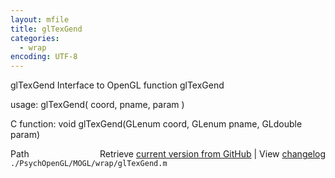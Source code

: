 ```yaml
---
layout: mfile
title: glTexGend
categories:
  - wrap
encoding: UTF-8
---
```


glTexGend  Interface to OpenGL function glTexGend  

usage:  glTexGend( coord, pname, param )  

C function:  void glTexGend(GLenum coord, GLenum pname, GLdouble param)  


<div class="code_header" style="text-align:right;">
  <span style="float:left;">Path&nbsp;&nbsp;</span> <span class="counter">Retrieve <a href=
  "https://raw.github.com/Psychtoolbox-3/Psychtoolbox-3/beta/./PsychOpenGL/MOGL/wrap/glTexGend.m">current version from GitHub</a> | View <a href=
  "https://github.com/Psychtoolbox-3/Psychtoolbox-3/commits/beta/./PsychOpenGL/MOGL/wrap/glTexGend.m">changelog</a></span>
</div>
<div class="code">
  <code>./PsychOpenGL/MOGL/wrap/glTexGend.m</code>
</div>
